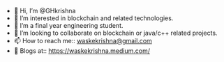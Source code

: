 - 👋 Hi, I’m @GHkrishna
- 👀 I’m interested in blockchain and related technologies.
- 🌱 I’m a final year engineering student.
- 💞️ I’m looking to collaborate on blockchain or java/c++ related projects.
- 📫 How to reach me:: waskekrishna@gmail.com
- 📝 Blogs at:: https://waskekrishna.medium.com/
